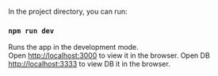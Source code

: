 In the project directory, you can run:

### `npm run dev`

Runs the app in the development mode.\
Open [http://localhost:3000](http://localhost:3000) to view it in the browser.
Open DB [http://localhost:3333](http://localhost:3333) to view DB it in the browser.
